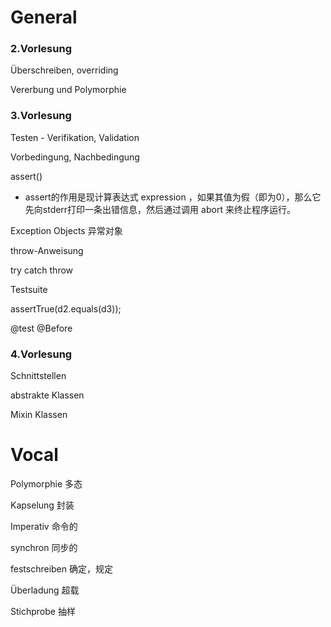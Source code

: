 

# General

### 2.Vorlesung

Überschreiben, overriding

Vererbung und Polymorphie



### 3.Vorlesung

Testen - Verifikation, Validation

Vorbedingung, Nachbedingung

assert()

- assert的作用是现计算表达式 expression ，如果其值为假（即为0），那么它先向stderr打印一条出错信息，然后通过调用 abort 来终止程序运行。

Exception Objects 异常对象

throw-Anweisung

try catch throw

Testsuite

assertTrue(d2.equals(d3));

@test @Before



### 4.Vorlesung

Schnittstellen

abstrakte Klassen

Mixin Klassen







# Vocal

Polymorphie 多态

Kapselung 封装

Imperativ 命令的

synchron 同步的

festschreiben 确定，规定

Überladung 超载

Stichprobe 抽样